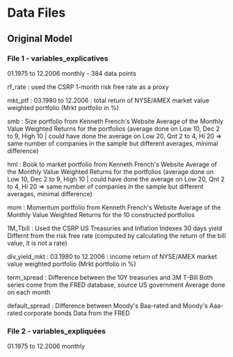 # Data Files

## Original Model

### File 1 - variables_explicatives

01.1975 to 12.2006 monthly - 384 data points

rf_rate :
    used the CSRP 1-month risk free rate as a proxy

mkt_ptf :
    03.1980 to 12.2006 : total return of NYSE/AMEX market value weighted portfolio (Mrkt portfolio in %)

smb :
    Size portfolio from Kenneth French's Website
    Average of the Monthly Value Weighted Returns for the portfolios (average done on Low 10, Dec 2 to 9, High 10 | could have done the average on Low 20, Qnt 2 to 4, Hi 20 => same number of companies in the sample but different averages, minimal difference)

hml :
    Book to market portfolio from Kenneth French's Website
    Average of the Monthly Value Weighted Returns for the portfolios (average done on Low 10, Dec 2 to 9, High 10 | could have done the average on Low 20, Qnt 2 to 4, Hi 20 => same number of companies in the sample but different averages, minimal difference)

mom :
    Momentum portfolio from Kenneth French's Website
    Average of the Monthly Value Weighted Returns for the 10 constructed portfolios

1M_Tbill :
    Used the CSRP US Treasuries and Inflation Indexes 30 days yield
    Differnt from the risk free rate (computed by calculating the return of the bill value, it is not a rate)

div_yield_mkt :
    03.1980 to 12.2006 : income return of NYSE/AMEX market value weighted portfolio (Mrkt portfolio in %)

term_spread :
    Difference between the 10Y treasuries and 3M T-Bill
    Both series come from the FRED database, source US government
    Average done on each month

default_spread :
    Difference between Moody's Baa-rated and Moody's Aaa-rated corporate bonds
    Data from the FRED

### File 2 - variables_expliquées

01.1975 to 12.2006 monthly
